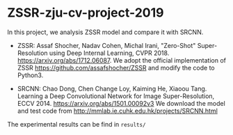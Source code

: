 # ZSSR-zju-cv-project-2019
In this project, we analysis ZSSR model and compare it with SRCNN. 

- ZSSR:   Assaf Shocher, Nadav Cohen, Michal Irani, "Zero-Shot" Super-Resolution using Deep Internal Learning, CVPR 2018.  https://arxiv.org/abs/1712.06087. 
We adopt the official implementation of ZSSR https://github.com/assafshocher/ZSSR and modify the code to Python3.

- SRCNN:   Chao Dong, Chen Change Loy, Kaiming He, Xiaoou Tang. Learning a Deep Convolutional Network for Image Super-Resolution, ECCV 2014. https://arxiv.org/abs/1501.00092v3
We download the model and test code from http://mmlab.ie.cuhk.edu.hk/projects/SRCNN.html

The experimental results can be find in `results/`

